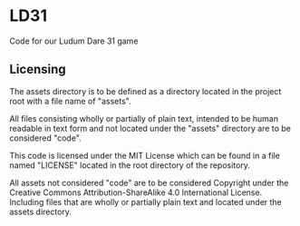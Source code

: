 LD31
====

Code for our Ludum Dare 31 game

Licensing
----------

The assets directory is to be defined as a directory located in the project root with a file name of "assets".

All files consisting wholly or partially of plain text, intended to be human readable in text form 
and not located under the "assets" directory are to be considered "code".

This code is licensed under the MIT License which can be found in a file named "LICENSE"
located in the root directory of the repository.

All assets not considered "code" are to be considered Copyright under the Creative Commons Attribution-ShareAlike 4.0 International License. Including files that are wholly or partially plain text and located under the assets directory.
